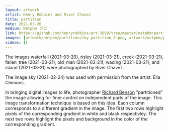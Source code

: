 ```yaml
---
layout: artwork
artist: Henry Robbins and River Chavez
title: partition
date: 2021-03-20
medium: Netpbm (P2)
link: https://github.com/henryrobbins/art-3699/tree/master/netpbm/partition
images: [artwork/netpbm/partition/sky_partition_8.png, artwork/netpbm/partition/waterfall_partition_8.png, artwork/netpbm/partition/old_man_partition_8.png, artwork/netpbm/partition/risley_partition_8.png, artwork/netpbm/partition/island_partition_8.png, artwork/netpbm/partition/tree_partition_8.png, artwork/netpbm/partition/beebe_day_partition_8.png, artwork/netpbm/partition/creek_partition_8.png, artwork/netpbm/partition/wading_partition_8.png, artwork/netpbm/partition/road_day_partition_8.png, artwork/netpbm/partition/fallen_tree_partition_8.png]
videos: []
---
```

The images waterfall (2021-03-20), risley (2021-03-21), creek (2021-03-21),
fallen_tree (2021-03-21), old_man (2021-03-21), wading (2021-03-21), and
island (2021-03-21) were photographed by River Chavez.

The image sky (2021-02-24) was used with permission from the artist:
Ella Clemons.

In bringing digital images to life, photographer [Richard
Benson](https://en.wikipedia.org/wiki/Richard_Benson_(photographer))
"partitioned" the image allowing for finer control on independent parts of the
image.  This image transformation technique is based on
this idea. Each column corresponds to a different gradient in the image. The
first two rows highlight pixels of the corresponding gradient in white and
black respectivley. The next two rows highlight the pixels and background in
the color of the corresponding gradient.

